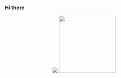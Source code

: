 ### Hi there

<p align = "center">
    <a>
        <img width=auto src="https://github-readme-stats.vercel.app/api?username=LuisR-jpg&show_icons=true&theme=algolia&count_private=true"/>
        <img height="180em" src="https://activity-graph.herokuapp.com/graph?username=LuisR-jpg&theme=react-dark"/>
    </a>
</p>

<!--
**LuisR-jpg/LuisR-jpg** is a ✨ _special_ ✨ repository because its `README.md` (this file) appears on your GitHub profile.

Here are some ideas to get you started:

- 🔭 I’m currently working on ...
- 🌱 I’m currently learning ...
- 👯 I’m looking to collaborate on ...
- 🤔 I’m looking for help with ...
- 💬 Ask me about ...
- 📫 How to reach me: ...
- 😄 Pronouns: ...
- ⚡ Fun fact: ...

learn.gitkraken.com

Github profile as CV.

https://github.com/LuisR-jpg/LuisR-jpg
Github actions to make an auto-updateable readme
-->